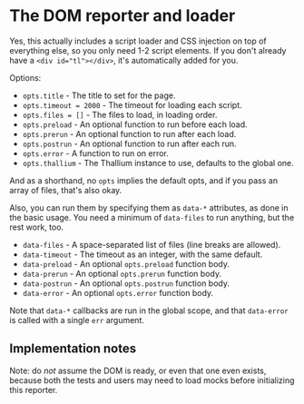 # The DOM reporter and loader

Yes, this actually includes a script loader and CSS injection on top of everything else, so you only need 1-2 script elements. If you don't already have a `<div id="tl"></div>`, it's automatically added for you.

Options:

- `opts.title` - The title to set for the page.
- `opts.timeout = 2000` - The timeout for loading each script.
- `opts.files = []` - The files to load, in loading order.
- `opts.preload` - An optional function to run before each load.
- `opts.prerun` - An optional function to run after each load.
- `opts.postrun` - An optional function to run after each run.
- `opts.error` - A function to run on error.
- `opts.thallium` - The Thallium instance to use, defaults to the global one.

And as a shorthand, no `opts` implies the default opts, and if you pass an
array of files, that's also okay.

Also, you can run them by specifying them as `data-*` attributes, as done in
the basic usage. You need a minimum of `data-files` to run anything, but the
rest work, too.

- `data-files` - A space-separated list of files (line breaks are allowed).
- `data-timeout` - The timeout as an integer, with the same default.
- `data-preload` - An optional `opts.preload` function body.
- `data-prerun` - An optional `opts.prerun` function body.
- `data-postrun` - An optional `opts.postrun` function body.
- `data-error` - An optional `opts.error` function body.

Note that `data-*` callbacks are run in the global scope, and that
`data-error` is called with a single `err` argument.

## Implementation notes

Note: do *not* assume the DOM is ready, or even that one even exists, because both the tests and users may need to load mocks before initializing this reporter.
